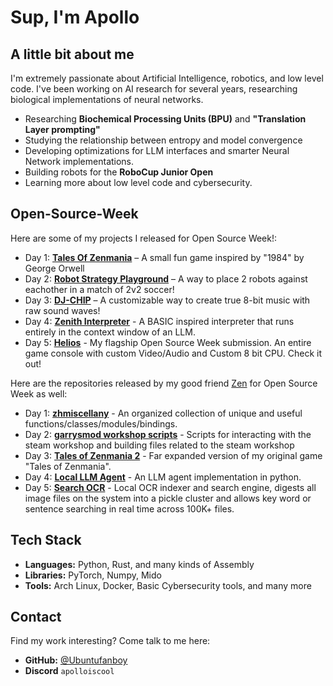 # Sup, I'm Apollo

## A little bit about me  
I'm extremely passionate about Artificial Intelligence, robotics, and low level code. I've been working on AI research for several years, researching biological implementations of neural networks.  

- Researching **Biochemical Processing Units (BPU)** and **"Translation Layer prompting"**
- Studying the relationship between entropy and model convergence  
- Developing optimizations for LLM interfaces and smarter Neural Network implementations. 
- Building robots for the **RoboCup Junior Open**  
- Learning more about low level code and cybersecurity.

## Open-Source-Week
Here are some of my projects I released for Open Source Week!:  

- Day 1: **[Tales Of Zenmania](https://github.com/Ubuntufanboy/tales-of-zenmania)** – A small fun game inspired by "1984" by George Orwell
- Day 2: **[Robot Strategy Playground](https://github.com/Ubuntufanboy/robot-simulation)** – A way to place 2 robots against eachother in a match of 2v2 soccer!
- Day 3: **[DJ-CHIP](https://github.com/Ubuntufanboy/DJ-CHIP)** – A customizable way to create true 8-bit music with raw sound waves!
- Day 4: **[Zenith Interpreter](https://github.com/Ubuntufanboy/Zenith)** - A BASIC inspired interpreter that runs entirely in the context window of an LLM.
- Day 5: **[Helios](https://github.com/Ubuntufanboy/Helios)** - My flagship Open Source Week submission. An entire game console with custom Video/Audio and Custom 8 bit CPU. Check it out!

Here are the repositories released by my good friend [Zen](https://github.com/zen-ham) for Open Source Week as well:

- Day 1: **[zhmiscellany](https://github.com/zen-ham/zhmiscellany)** - An organized collection of unique and useful functions/classes/modules/bindings.
- Day 2: **[garrysmod workshop scripts](https://github.com/zen-ham/garrysmod_workshop_scripts)** - Scripts for interacting with the steam workshop and building files related to the steam workshop
- Day 3: **[Tales of Zenmania 2](https://github.com/zen-ham/tales_of_zenmania_2)** - Far expanded version of my original game "Tales of Zenmania".
- Day 4: **[Local LLM Agent](https://github.com/zen-ham/local_llm_agent)** - An LLM agent implementation in python.
- Day 5: **[Search OCR](https://github.com/zen-ham/Search-OCR)** - Local OCR indexer and search engine, digests all image files on the system into a pickle cluster and allows key word or sentence searching in real time across 100K+ files.

## Tech Stack  
- **Languages:** Python, Rust, and many kinds of Assembly
- **Libraries:** PyTorch, Numpy, Mido
- **Tools:** Arch Linux, Docker, Basic Cybersecurity tools, and many more

## Contact  
Find my work interesting? Come talk to me here:  

- **GitHub:** [@Ubuntufanboy](https://github.com/Ubuntufanboy)  
- **Discord** ``apolloiscool``


